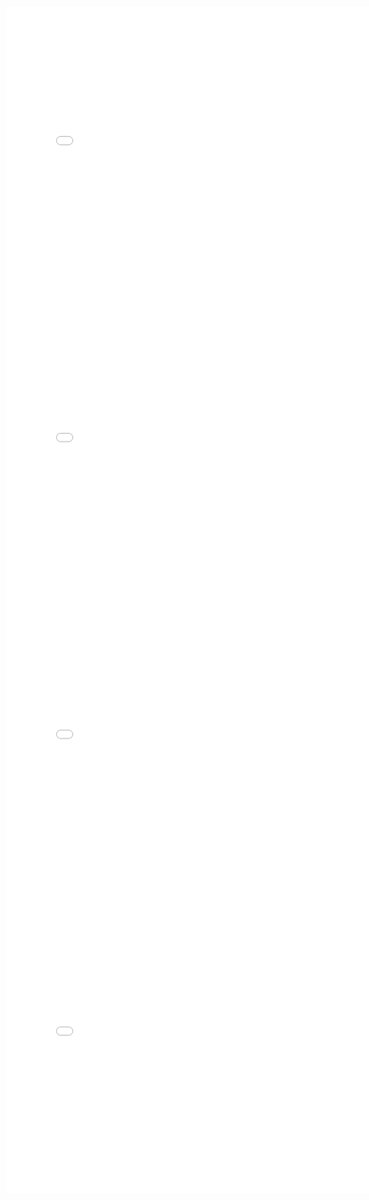 <iframe
  src="assets/fig1.html"
  width="800"
  height="600"
  frameborder="0"
></iframe>

<iframe
  src="assets/fig2.html"
  width="800"
  height="600"
  frameborder="0"
></iframe>

<iframe
  src="assets/fig3.html"
  width="800"
  height="600"
  frameborder="0"
></iframe>

<iframe
  src="assets/fig4.html"
  width="800"
  height="600"
  frameborder="0"
></iframe>